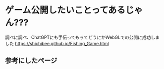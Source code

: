 # ゲーム公開したいことってあるじゃん???
調べに調べ、ChatGPTにも手伝ってもろてどうにかWebGLでの公開に成功しました
https://shichibee.github.io/Fishing_Game.html
## 参考にしたページ


